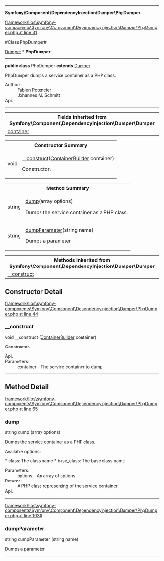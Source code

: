 

- - -

**Symfony\Component\DependencyInjection\Dumper\PhpDumper**


<a href="https://github.com/JeyDotC/Hirudo/blob/master/framework/libs/symfony-components/Symfony/Component/DependencyInjection/Dumper/PhpDumper.php#L31" target='_blank'>framework\libs\symfony-components\Symfony\Component\DependencyInjection\Dumper\PhpDumper.php at line 31</a>

#Class PhpDumper#

<a href="https://github.com/JeyDotC/Hirudo-docs/blob/master/Symfony/Component/DependencyInjection/Dumper/Dumper.md">Dumper</a>
    * **PhpDumper**




- - -

<p><strong>public  class</strong> <span>PhpDumper</span>
<strong>extends</strong> <a href="https://github.com/JeyDotC/Hirudo-docs/blob/master/Symfony/Component/DependencyInjection/Dumper/Dumper.md">Dumper</a>

</p>

<div class="comment" id="overview_description"><p>PhpDumper dumps a service container as a PHP class.</p></div>

<dl>
<dt>Author:</dt>
<dd>Fabien Potencier <fabien@symfony.com></dd>
<dd>Johannes M. Schmitt <schmittjoh@gmail.com></dd>
<dt>Api.</dt>
</dl>


- - -

<table class="inherit">
<tr><th colspan="2">Fields inherited from Symfony\Component\DependencyInjection\Dumper\Dumper</th></tr>
<tr><td><a href="https://github.com/JeyDotC/Hirudo-docs/blob/master/Symfony/Component/DependencyInjection/Dumper/Dumper.md#container">container</a></td></tr></table>

<table id="summary_constructor">
<tr><th colspan="2">Constructor Summary</th></tr>
<tr>
<td><span class='k'></span> <span class='nx'>void</span></td>
<td class="description"><p class="name"><a href="#__construct">__construct</a>(<a href="https://github.com/JeyDotC/Hirudo/blob/master/symfony/component/dependencyinjection/ContainerBuilder.md">ContainerBuilder</a> container)</p><p class="description">Constructor.</p></td>
</tr>
</table>

<table id="summary_method">
<tr><th colspan="2">Method Summary</th></tr>
<tr>
<td><span class='k'></span> <span class='nx'>string</span></td>
<td class="description"><p class="name"><a href="#dump">dump</a>(array options)</p><p class="description">Dumps the service container as a PHP class.
</p></td>
</tr>
<tr>
<td><span class='k'></span> <span class='nx'>string</span></td>
<td class="description"><p class="name"><a href="#dumpparameter">dumpParameter</a>(string name)</p><p class="description">Dumps a parameter</p></td>
</tr>
</table>

<table class="inherit">
<tr><th colspan="2">Methods inherited from Symfony\Component\DependencyInjection\Dumper\Dumper</th></tr>
<tr><td><a href="https://github.com/JeyDotC/Hirudo-docs/blob/master/Symfony/Component/DependencyInjection/Dumper/Dumper.md#__construct">__construct</a></td></tr></table>

<h2 id="detail_method">Constructor Detail</h2>

<a href="https://github.com/JeyDotC/Hirudo/blob/master/framework/libs/symfony-components/Symfony/Component/DependencyInjection/Dumper/PhpDumper.php#L44" target='_blank'>framework\libs\symfony-components\Symfony\Component\DependencyInjection\Dumper\PhpDumper.php at line 44</a>

<h3 id="__construct">__construct</h3>
<span class='k'></span> <span class='nx'>void</span> <span class='nf'>__construct</span> (<a href="https://github.com/JeyDotC/Hirudo/blob/master/symfony/component/dependencyinjection/ContainerBuilder.md">ContainerBuilder</a> container)

<div class="details">
<p>Constructor.</p><dl>
<dt>Api.</dt>
<dt>Parameters:</dt>
<dd>container - The service container to dump</dd>
</dl>

</div>

- - -

<h2 id="detail_method">Method Detail</h2>

<a href="https://github.com/JeyDotC/Hirudo/blob/master/framework/libs/symfony-components/Symfony/Component/DependencyInjection/Dumper/PhpDumper.php#L65" target='_blank'>framework\libs\symfony-components\Symfony\Component\DependencyInjection\Dumper\PhpDumper.php at line 65</a>

<h3 id="dump()">dump</h3>
<span class='k'></span> <span class='nx'>string</span> <span class='nf'>dump</span> (array options)

<div class="details">
<p>Dumps the service container as a PHP class.</p><p>Available options:</p><p>* class:      The class name
* base_class: The base class name</p><dl>
<dt>Parameters:</dt>
<dd>options - An array of options</dd>
<dt>Returns:</dt>
<dd>A PHP class representing of the service container</dd>
<dt>Api.</dt>
</dl>

</div>

- - -


<a href="https://github.com/JeyDotC/Hirudo/blob/master/framework/libs/symfony-components/Symfony/Component/DependencyInjection/Dumper/PhpDumper.php#L1030" target='_blank'>framework\libs\symfony-components\Symfony\Component\DependencyInjection\Dumper\PhpDumper.php at line 1030</a>

<h3 id="dumpParameter()">dumpParameter</h3>
<span class='k'></span> <span class='nx'>string</span> <span class='nf'>dumpParameter</span> (string name)

<div class="details">
<p>Dumps a parameter</p>
</div>

- - -

